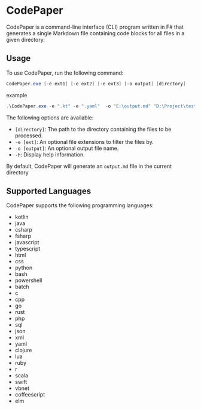 # CodePaper
CodePaper is a command-line interface (CLI) program written in F# that generates a single Markdown file containing code blocks for all files in a given directory.

## Usage

To use CodePaper, run the following command:

```ps1
CodePaper.exe [-e ext1] [-e ext2] [-e ext3] [-o output] [directory]
```

example
```ps1
.\CodePaper.exe -e ".kt" -e ".yaml"  -o "E:\output.md" "D:\Project\test\src\main"
```

The following options are available:

- `[directory]`: The path to the directory containing the files to be processed.
- `-e [ext]`: An optional file extensions to filter the files by.
- `-o [output]`: An optional output file name.
- `-h`: Display help information.

By default, CodePaper will generate an `output.md` file in the current directory

## Supported Languages

CodePaper supports the following programming languages:

- kotlin
- java
- csharp
- fsharp
- javascript
- typescript
- html
- css
- python
- bash
- powershell
- batch
- c
- cpp
- go
- rust
- php
- sql
- json
- xml
- yaml
- clojure
- lua
- ruby
- r
- scala
- swift
- vbnet
- coffeescript
- elm
